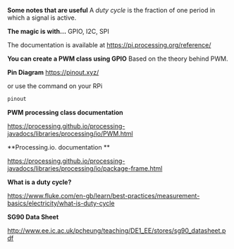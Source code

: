 
**Some notes that are useful**
A *duty cycle* is the fraction of one period in which a signal is active.

**The magic is with...**
GPIO, I2C, SPI

The documentation is available at https://pi.processing.org/reference/

**You can create a PWM class using GPIO**
Based on the theory behind PWM.

**Pin Diagram**
https://pinout.xyz/

or use the command on your RPi
```java
pinout
```

**PWM processing class documentation**

https://processing.github.io/processing-javadocs/libraries/processing/io/PWM.html

**Processing.io. documentation **

https://processing.github.io/processing-javadocs/libraries/processing/io/package-frame.html

**What is a duty cycle?**

https://www.fluke.com/en-gb/learn/best-practices/measurement-basics/electricity/what-is-duty-cycle

**SG90 Data Sheet**

http://www.ee.ic.ac.uk/pcheung/teaching/DE1_EE/stores/sg90_datasheet.pdf
